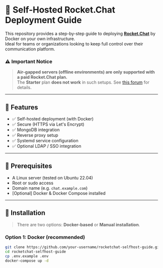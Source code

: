 # 🚀 Self-Hosted Rocket.Chat Deployment Guide

This repository provides a step-by-step guide to deploying **[Rocket.Chat](https://www.rocket.chat)** by Docker on your own infrastructure.  
Ideal for teams or organizations looking to keep full control over their communication platform.

### ⚠️ Important Notice

> **Air-gapped servers (offline environments) are only supported with a paid Rocket.Chat plan.**  
> The **Starter** plan **does not work** in such setups. See [this forum](https://forums.rocket.chat/t/starter-plan-on-air-gapped-workspace/22384/8) for details.

---

## 📌 Features

- ✅ Self-hosted deployment (with Docker)
- ✅ Secure (HTTPS via Let's Encrypt)
- ✅ MongoDB integration
- ✅ Reverse proxy setup
- ✅ Systemd service configuration
- ✅ Optional LDAP / SSO integration

---

## 🧰 Prerequisites

- A Linux server (tested on Ubuntu 22.04)
- Root or sudo access
- Domain name (e.g. `chat.example.com`)
- [Optional] Docker & Docker Compose installed

---

## 🚀 Installation

> There are two options: **Docker-based** or **Manual installation**.

### Option 1: Docker (recommended)

```bash
git clone https://github.com/your-username/rocketchat-selfhost-guide.git
cd rocketchat-selfhost-guide
cp .env.example .env
docker-compose up -d
```

